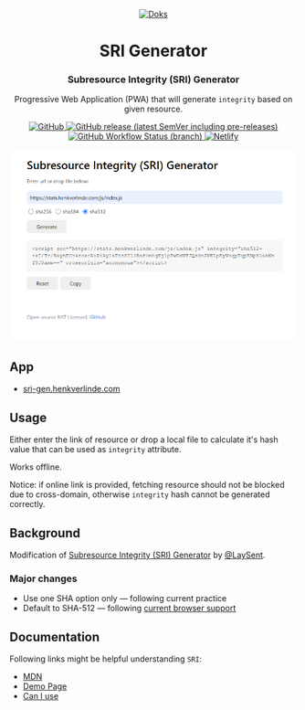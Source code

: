 <p align="center">
  <a href="https://getdoks.org/">
    <img alt="Doks" src="https://sri-gen.henkverlinde.com/sri-hash-generator.svg" width="60">
  </a>
</p>

<h1 align="center">
  SRI Generator
</h1>

<h3 align="center">
  Subresource Integrity (SRI) Generator
</h3>

<p align="center">
  Progressive Web Application (PWA) that will generate <code>integrity</code> based on given resource.
</p>

<p align="center">
  <a href="https://github.com/h-enk/sri-hash-generator/blob/master/LICENSE">
    <img src="https://img.shields.io/github/license/h-enk/sri-hash-generator?style=flat-square" alt="GitHub">
  </a>
  <a href="https://github.com/h-enk/sri-hash-generator/releases">
    <img src="https://img.shields.io/github/v/release/h-enk/sri-hash-generator?include_prereleases&style=flat-square"alt="GitHub release (latest SemVer including pre-releases)">
  </a>
  <a href="https://github.com/h-enk/sri-hash-generator/actions/workflows/node.js.yml">
    <img src="https://img.shields.io/github/workflow/status/h-enk/sri-hash-generator/CI/master?style=flat-square" alt="GitHub Workflow Status (branch)">
  </a>
  <a href="https://app.netlify.com/sites/sri-gen/deploys">
    <img src="https://img.shields.io/netlify/ebeb737d-36dd-4d1d-8bc5-911963c498bb?style=flat-square" alt="Netlify">
  </a>
</p>

![Doks — Modern Documentation Theme](https://raw.githubusercontent.com/h-enk/sri-hash-generator/master/public/sri-hash-generator.png)


## App

- [sri-gen.henkverlinde.com](https://sri-gen.henkverlinde.com/)

## Usage

Either enter the link of resource or drop a local file to calculate it's hash value that can be used as
`integrity` attribute.

Works offline.

Notice: if online link is provided, fetching resource should not be blocked due to cross-domain,
otherwise `integrity` hash cannot be generated correctly.

## Background

Modification of  [Subresource Integrity (SRI) Generator](https://github.com/laysent/sri-hash-generator) by [@LaySent](https://github.com/laysent).

### Major changes

- Use one SHA option only — following current practice
- Default to SHA-512 — following [current browser support](https://w3c.github.io/webappsec-subresource-integrity/#hash-functions)


## Documentation

Following links might be helpful understanding `SRI`:

- [MDN](https://developer.mozilla.org/en-US/docs/Web/Security/Subresource_Integrity)
- [Demo Page](https://laysent.github.io/subresource-integrity-demo/index.html)
- [Can I use](https://caniuse.com/subresource-integrity)